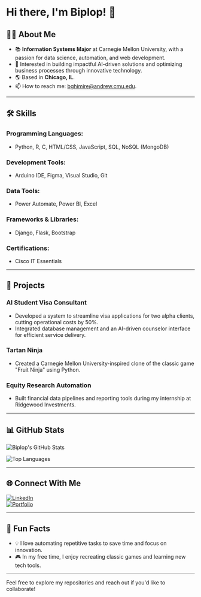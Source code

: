 # Hi there, I'm Biplop! 👋

## 👨‍💻 About Me
- 📚 **Information Systems Major** at Carnegie Mellon University, with a passion for data science, automation, and web development.
- 🌟 Interested in building impactful AI-driven solutions and optimizing business processes through innovative technology.
- 🌎 Based in **Chicago, IL**.
- 📫 How to reach me: [bghimire@andrew.cmu.edu](mailto:bghimire@andrew.cmu.edu).

---

## 🛠️ Skills
### **Programming Languages:**
- Python, R, C, HTML/CSS, JavaScript, SQL, NoSQL (MongoDB)

### **Development Tools:**
- Arduino IDE, Figma, Visual Studio, Git

### **Data Tools:**
- Power Automate, Power BI, Excel

### **Frameworks & Libraries:**
- Django, Flask, Bootstrap

### **Certifications:**
- Cisco IT Essentials

---

## 🚀 Projects
### **AI Student Visa Consultant**
- Developed a system to streamline visa applications for two alpha clients, cutting operational costs by 50%.
- Integrated database management and an AI-driven counselor interface for efficient service delivery.

### **Tartan Ninja**
- Created a Carnegie Mellon University-inspired clone of the classic game "Fruit Ninja" using Python.

### **Equity Research Automation**
- Built financial data pipelines and reporting tools during my internship at Ridgewood Investments.

---

## 📊 GitHub Stats
![Biplop's GitHub Stats](https://github-readme-stats.vercel.app/api?username=biplopghimire&show_icons=true&theme=radical)

![Top Languages](https://github-readme-stats.vercel.app/api/top-langs/?username=biplopghimire&layout=compact&theme=radical)

---

## 🌐 Connect With Me
[![LinkedIn](https://img.shields.io/badge/LinkedIn-Biplop-blue?style=flat-square&logo=linkedin)](http://www.linkedin.com/in/biplopghimire)  
[![Portfolio](https://img.shields.io/badge/Portfolio-Visit-blue?style=flat-square&logo=google-chrome)](http://www.biplopghimire.com)

---

## 🎯 Fun Facts
- 💡 I love automating repetitive tasks to save time and focus on innovation.
- 🎮 In my free time, I enjoy recreating classic games and learning new tech tools.

---

Feel free to explore my repositories and reach out if you'd like to collaborate!
